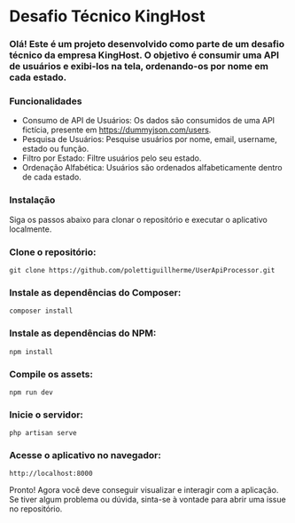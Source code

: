 # Desafio Técnico KingHost
### Olá! Este é um projeto desenvolvido como parte de um desafio técnico da empresa KingHost. O objetivo é consumir uma API de usuários e exibi-los na tela, ordenando-os por nome em cada estado.

### Funcionalidades
- Consumo de API de Usuários: Os dados são consumidos de uma API fictícia, presente em https://dummyjson.com/users.
- Pesquisa de Usuários: Pesquise usuários por nome, email, username, estado ou função.
- Filtro por Estado: Filtre usuários pelo seu estado.
- Ordenação Alfabética: Usuários são ordenados alfabeticamente dentro de cada estado.

### Instalação
Siga os passos abaixo para clonar o repositório e executar o aplicativo localmente.

### Clone o repositório:
```
git clone https://github.com/polettiguillherme/UserApiProcessor.git
```
### Instale as dependências do Composer:
```
composer install
```
### Instale as dependências do NPM:
```
npm install
```
### Compile os assets:
```
npm run dev
```
### Inicie o servidor:
```
php artisan serve
```
### Acesse o aplicativo no navegador:
```
http://localhost:8000
```
Pronto! Agora você deve conseguir visualizar e interagir com a aplicação. Se tiver algum problema ou dúvida, sinta-se à vontade para abrir uma issue no repositório.
